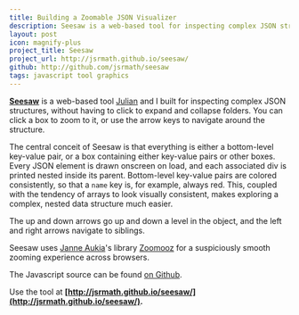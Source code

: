 ```yaml
---
title: Building a Zoomable JSON Visualizer
description: Seesaw is a web-based tool for inspecting complex JSON structures built with d3.js.
layout: post
icon: magnify-plus
project_title: Seesaw
project_url: http://jsrmath.github.io/seesaw/
github: http://github.com/jsrmath/seesaw
tags: javascript tool graphics
---
```


<!-- [<img src="/images/lindenmayer_thumbnail.png">](/lindenmayer) -->

**[Seesaw](http://jsrmath.github.io/seesaw/)** is a web-based tool [Julian](http://julianrosenblum.com) and I built for inspecting complex JSON structures, without having to click to expand and collapse folders. You can click a box to zoom to it, or use the arrow keys to navigate around the structure. 

The central conceit of Seesaw is that everything is either a bottom-level key-value pair, or a box containing either key-value pairs or other boxes. Every JSON element is drawn onscreen on load, and each associated div is printed nested inside its parent. Bottom-level key-value pairs are colored consistently, so that a `name` key is, for example, always red. This, coupled with the tendency of arrays to look visually consistent, makes exploring a complex, nested data structure much easier.

The up and down arrows go up and down a level in the object, and the left and right arrows navigate to siblings.

Seesaw uses [Janne Aukia](http://www.simplicitydesign.fi/)'s library [Zoomooz](http://jaukia.github.io/zoomooz/) for a suspiciously smooth zooming experience across browsers. 

The Javascript source can be found [on Github](https://github.com/jsrmath/seesaw).

Use the tool at **[http://jsrmath.github.io/seesaw/](http://jsrmath.github.io/seesaw/).**
